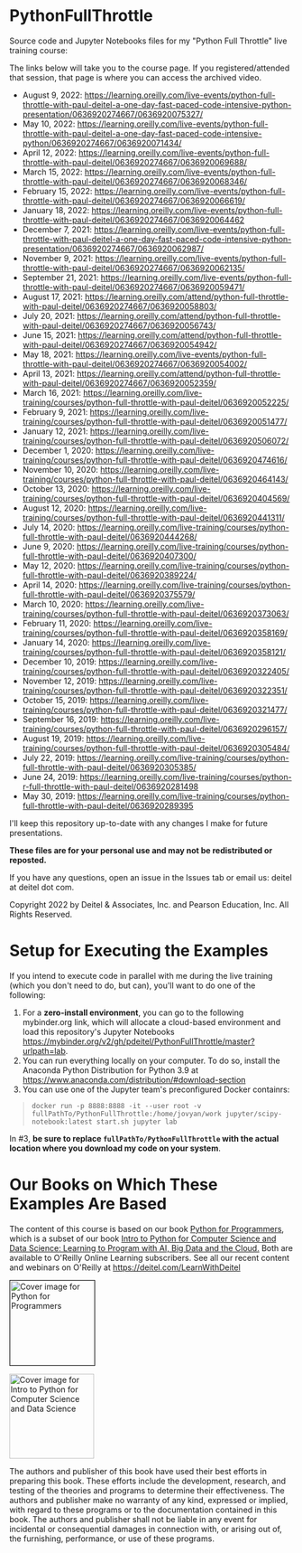 # PythonFullThrottle
Source code and Jupyter Notebooks files for my "Python Full Throttle" live training course:

The links below will take you to the course page. If you registered/attended that session, that page is where you can access the archived video.
* August 9, 2022: https://learning.oreilly.com/live-events/python-full-throttle-with-paul-deitel-a-one-day-fast-paced-code-intensive-python-presentation/0636920274667/0636920075327/
* May 10, 2022: https://learning.oreilly.com/live-events/python-full-throttle-with-paul-deitel-a-one-day-fast-paced-code-intensive-python/0636920274667/0636920071434/
* April 12, 2022: https://learning.oreilly.com/live-events/python-full-throttle-with-paul-deitel/0636920274667/0636920069688/
* March 15, 2022: https://learning.oreilly.com/live-events/python-full-throttle-with-paul-deitel/0636920274667/0636920068346/
* February 15, 2022: https://learning.oreilly.com/live-events/python-full-throttle-with-paul-deitel/0636920274667/0636920066619/
* January 18, 2022: https://learning.oreilly.com/live-events/python-full-throttle-with-paul-deitel/0636920274667/0636920064462
* December 7, 2021: https://learning.oreilly.com/live-events/python-full-throttle-with-paul-deitel-a-one-day-fast-paced-code-intensive-python-presentation/0636920274667/0636920062987/
* November 9, 2021: https://learning.oreilly.com/live-events/python-full-throttle-with-paul-deitel/0636920274667/0636920062135/
* September 21, 2021: https://learning.oreilly.com/live-events/python-full-throttle-with-paul-deitel/0636920274667/0636920059471/
* August 17, 2021: https://learning.oreilly.com/attend/python-full-throttle-with-paul-deitel/0636920274667/0636920058803/
* July 20, 2021: https://learning.oreilly.com/attend/python-full-throttle-with-paul-deitel/0636920274667/0636920056743/
* June 15, 2021: https://learning.oreilly.com/attend/python-full-throttle-with-paul-deitel/0636920274667/0636920054942/
* May 18, 2021: https://learning.oreilly.com/live-events/python-full-throttle-with-paul-deitel/0636920274667/0636920054002/
* April 13, 2021: https://learning.oreilly.com/attend/python-full-throttle-with-paul-deitel/0636920274667/0636920052359/
* March 16, 2021: https://learning.oreilly.com/live-training/courses/python-full-throttle-with-paul-deitel/0636920052225/
* February 9, 2021: https://learning.oreilly.com/live-training/courses/python-full-throttle-with-paul-deitel/0636920051477/
* January 12, 2021: https://learning.oreilly.com/live-training/courses/python-full-throttle-with-paul-deitel/0636920506072/
* December 1, 2020: https://learning.oreilly.com/live-training/courses/python-full-throttle-with-paul-deitel/0636920474616/
* November 10, 2020: https://learning.oreilly.com/live-training/courses/python-full-throttle-with-paul-deitel/0636920464143/
* October 13, 2020: https://learning.oreilly.com/live-training/courses/python-full-throttle-with-paul-deitel/0636920404569/
* August 12, 2020: https://learning.oreilly.com/live-training/courses/python-full-throttle-with-paul-deitel/0636920441311/
* July 14, 2020: https://learning.oreilly.com/live-training/courses/python-full-throttle-with-paul-deitel/0636920444268/
* June 9, 2020: https://learning.oreilly.com/live-training/courses/python-full-throttle-with-paul-deitel/0636920407300/
* May 12, 2020: https://learning.oreilly.com/live-training/courses/python-full-throttle-with-paul-deitel/0636920389224/
* April 14, 2020: https://learning.oreilly.com/live-training/courses/python-full-throttle-with-paul-deitel/0636920375579/
* March 10, 2020: https://learning.oreilly.com/live-training/courses/python-full-throttle-with-paul-deitel/0636920373063/
* February 11, 2020: https://learning.oreilly.com/live-training/courses/python-full-throttle-with-paul-deitel/0636920358169/
* January 14, 2020: https://learning.oreilly.com/live-training/courses/python-full-throttle-with-paul-deitel/0636920358121/
* December 10, 2019: https://learning.oreilly.com/live-training/courses/python-full-throttle-with-paul-deitel/0636920322405/
* November 12, 2019: https://learning.oreilly.com/live-training/courses/python-full-throttle-with-paul-deitel/0636920322351/
* October 15, 2019: https://learning.oreilly.com/live-training/courses/python-full-throttle-with-paul-deitel/0636920321477/
* September 16, 2019: https://learning.oreilly.com/live-training/courses/python-full-throttle-with-paul-deitel/0636920296157/
* August 19, 2019: https://learning.oreilly.com/live-training/courses/python-full-throttle-with-paul-deitel/0636920305484/
* July 22, 2019: https://learning.oreilly.com/live-training/courses/python-full-throttle-with-paul-deitel/0636920305385/
* June 24, 2019: https://learning.oreilly.com/live-training/courses/python-r-full-throttle-with-paul-deitel/0636920281498
* May 30, 2019: https://learning.oreilly.com/live-training/courses/python-full-throttle-with-paul-deitel/0636920289395

I'll keep this repository up-to-date with any changes I make for future presentations. 

**These files are for your personal use and may not be redistributed or reposted.**

If you have any questions, open an issue in the Issues tab or email us: deitel at deitel dot com.

Copyright 2022 by Deitel & Associates, Inc. and Pearson Education, Inc. All Rights Reserved. 

# Setup for Executing the Examples
If you intend to execute code in parallel with me during the live training (which you don't need to do, but can), you'll want to do one of the following:

1. For a **zero-install environment**, you can go to the following mybinder.org link, which will allocate a cloud-based environment and load this repository's Jupyter Notebooks https://mybinder.org/v2/gh/pdeitel/PythonFullThrottle/master?urlpath=lab.
2. You can run everything locally on your computer. To do so, install the Anaconda Python Distribution for Python 3.9 at https://www.anaconda.com/distribution/#download-section
3. You can use one of the Jupyter team's preconfigured Docker containrs:
> `docker run -p 8888:8888 -it --user root -v fullPathTo/PythonFullThrottle:/home/jovyan/work jupyter/scipy-notebook:latest start.sh jupyter lab`

In #3, **be sure to replace `fullPathTo/PythonFullThrottle` with the actual location where you download my code on your system**.

# Our Books on Which These Examples Are Based
The content of this course is based on our book <a href=https://amzn.to/2Kd8dQk target="_blank">Python for Programmers</a>, which is a subset of our book <a href=https://amzn.to/2KfCptN target="_blank">Intro to Python for Computer Science and Data Science: Learning to Program with AI, Big Data and the Cloud.</a> Both are available to O'Reilly Online Learning subscribers. See all our recent content and webinars on O'Reilly at https://deitel.com/LearnWithDeitel
    
<a href="https://deitel.com/python-for-programmers-book/"><img src="https://deitel.com/wp-content/uploads/2020/01/python-for-programmers.jpg" alt="Cover image for Python for Programmers" width="150px" border="1px"/></a>

<a href="https://deitel.com/intro-to-python-for-computer-science-and-data-science/"><img src="https://deitel.com/wp-content/uploads/2020/01/intro-to-python-for-computer-science-and-data-science.jpg" alt="Cover image for Intro to Python for Computer Science and Data Science" width="150px"/></a>

The authors and publisher of this book have used their best efforts in preparing this book. These efforts include the development, research, and testing of the theories and programs to determine their effectiveness. The authors and publisher make no warranty of any kind, expressed or implied, with regard to these programs or to the documentation contained in this book. The authors and publisher shall not be liable in any event for incidental or consequential damages in connection with, or arising out of, the furnishing, performance, or use of these programs.

